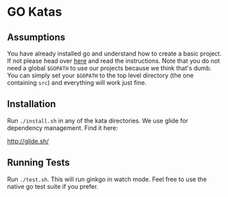 # GO Katas

## Assumptions

You have already installed go and understand how to create a basic project. If not please
head over [here]() and read the instructions. Note that you do not need a global `$GOPATH`
to use our projects because we think that's dumb. You can simply set your `$GOPATH` to
the top level directory (the one containing `src`) and everything will work just fine.

## Installation

Run `./install.sh` in any of the kata directories. We use glide for dependency
management. Find it here:

http://glide.sh/

## Running Tests

Run `./test.sh`.  This will run ginkgo in watch mode. Feel free
to use the native go test suite if you prefer.